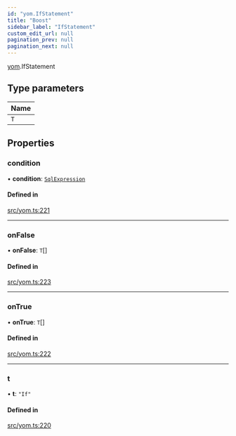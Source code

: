 ```yaml
---
id: "yom.IfStatement"
title: "Boost"
sidebar_label: "IfStatement"
custom_edit_url: null
pagination_prev: null
pagination_next: null
---
```


[yom](../namespaces/yom.md).IfStatement

## Type parameters

| Name |
| :------ |
| `T` |

## Properties

### condition

• **condition**: [`SqlExpression`](../namespaces/yom.md#sqlexpression)

#### Defined in

[src/yom.ts:221](https://github.com/yolmio/boost/blob/5cada48/src/yom.ts#L221)

___

### onFalse

• **onFalse**: `T`[]

#### Defined in

[src/yom.ts:223](https://github.com/yolmio/boost/blob/5cada48/src/yom.ts#L223)

___

### onTrue

• **onTrue**: `T`[]

#### Defined in

[src/yom.ts:222](https://github.com/yolmio/boost/blob/5cada48/src/yom.ts#L222)

___

### t

• **t**: ``"If"``

#### Defined in

[src/yom.ts:220](https://github.com/yolmio/boost/blob/5cada48/src/yom.ts#L220)
